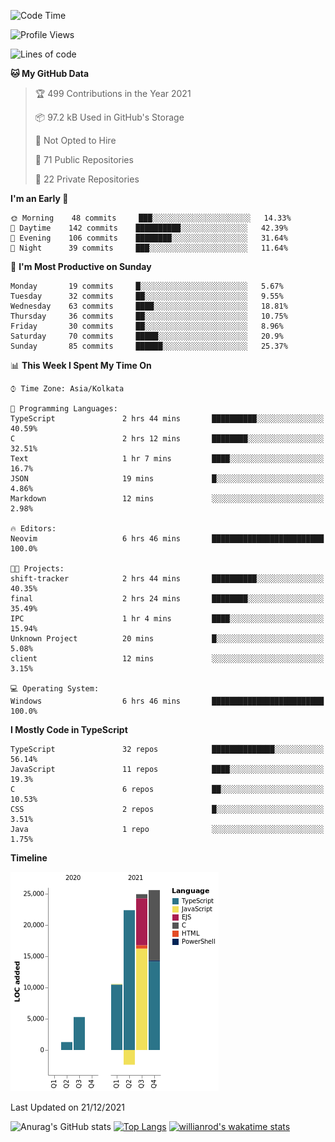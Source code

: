 <!--START_SECTION:waka-->
![Code Time](http://img.shields.io/badge/Code%20Time-98%20hrs%2059%20mins-blue)

![Profile Views](http://img.shields.io/badge/Profile%20Views-15-blue)

![Lines of code](https://img.shields.io/badge/From%20Hello%20World%20I%27ve%20Written-88%20Thousand%20lines%20of%20code-blue)

**🐱 My GitHub Data** 

> 🏆 499 Contributions in the Year 2021
 > 
> 📦 97.2 kB Used in GitHub's Storage 
 > 
> 🚫 Not Opted to Hire
 > 
> 📜 71 Public Repositories 
 > 
> 🔑 22 Private Repositories  
 > 
**I'm an Early 🐤** 

```text
🌞 Morning    48 commits     ███░░░░░░░░░░░░░░░░░░░░░░   14.33% 
🌆 Daytime    142 commits    ██████████░░░░░░░░░░░░░░░   42.39% 
🌃 Evening    106 commits    ████████░░░░░░░░░░░░░░░░░   31.64% 
🌙 Night      39 commits     ███░░░░░░░░░░░░░░░░░░░░░░   11.64%

```
📅 **I'm Most Productive on Sunday** 

```text
Monday       19 commits     █░░░░░░░░░░░░░░░░░░░░░░░░   5.67% 
Tuesday      32 commits     ██░░░░░░░░░░░░░░░░░░░░░░░   9.55% 
Wednesday    63 commits     ████░░░░░░░░░░░░░░░░░░░░░   18.81% 
Thursday     36 commits     ██░░░░░░░░░░░░░░░░░░░░░░░   10.75% 
Friday       30 commits     ██░░░░░░░░░░░░░░░░░░░░░░░   8.96% 
Saturday     70 commits     █████░░░░░░░░░░░░░░░░░░░░   20.9% 
Sunday       85 commits     ██████░░░░░░░░░░░░░░░░░░░   25.37%

```


📊 **This Week I Spent My Time On** 

```text
⌚︎ Time Zone: Asia/Kolkata

💬 Programming Languages: 
TypeScript               2 hrs 44 mins       ██████████░░░░░░░░░░░░░░░   40.59% 
C                        2 hrs 12 mins       ████████░░░░░░░░░░░░░░░░░   32.51% 
Text                     1 hr 7 mins         ████░░░░░░░░░░░░░░░░░░░░░   16.7% 
JSON                     19 mins             █░░░░░░░░░░░░░░░░░░░░░░░░   4.86% 
Markdown                 12 mins             ░░░░░░░░░░░░░░░░░░░░░░░░░   2.98%

🔥 Editors: 
Neovim                   6 hrs 46 mins       █████████████████████████   100.0%

🐱‍💻 Projects: 
shift-tracker            2 hrs 44 mins       ██████████░░░░░░░░░░░░░░░   40.35% 
final                    2 hrs 24 mins       ████████░░░░░░░░░░░░░░░░░   35.49% 
IPC                      1 hr 4 mins         ████░░░░░░░░░░░░░░░░░░░░░   15.94% 
Unknown Project          20 mins             █░░░░░░░░░░░░░░░░░░░░░░░░   5.08% 
client                   12 mins             ░░░░░░░░░░░░░░░░░░░░░░░░░   3.15%

💻 Operating System: 
Windows                  6 hrs 46 mins       █████████████████████████   100.0%

```

**I Mostly Code in TypeScript** 

```text
TypeScript               32 repos            ██████████████░░░░░░░░░░░   56.14% 
JavaScript               11 repos            ████░░░░░░░░░░░░░░░░░░░░░   19.3% 
C                        6 repos             ██░░░░░░░░░░░░░░░░░░░░░░░   10.53% 
CSS                      2 repos             █░░░░░░░░░░░░░░░░░░░░░░░░   3.51% 
Java                     1 repo              ░░░░░░░░░░░░░░░░░░░░░░░░░   1.75%

```


**Timeline**

![Chart not found](https://raw.githubusercontent.com/wise-introvert/wise-introvert/master/charts/bar_graph.png) 


 Last Updated on 21/12/2021
<!--END_SECTION:waka-->

![Anurag's GitHub stats](https://github-readme-stats.vercel.app/api?username=wise-introvert&count_private=true&show_icons=true)
[![Top Langs](https://github-readme-stats.vercel.app/api/top-langs/?username=wise-introvert&langs_count=10)](https://github.com/anuraghazra/github-readme-stats)
[![willianrod's wakatime stats](https://github-readme-stats.vercel.app/api/wakatime?username=wiseintrovert)](https://github.com/anuraghazra/github-readme-stats)
